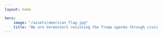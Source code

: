 ```yaml
---
layout: home

hero:
    image: "/assets/american_flag.jpg"
    title: "We are Vermonters resisting the Trump agenda through civic action."
---
```


